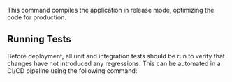 This command compiles the application in release mode, optimizing the code for production.

## Running Tests
Before deployment, all unit and integration tests should be run to verify that changes have not introduced any regressions. This can be automated in a CI/CD pipeline using the following command: